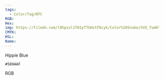```yaml
---
tags:
  - Color/Tag/NTC
RGB:
Hex:
img: https://filedn.com/l0hpzxl1f01yT7GHxtF8cyk/Color%20Snake/SVG_Tumb%20Mass%20No%20Name/589AAF.svg
CMYK:
HSL:
Name:
---
```

Hippie Blue
```palette
#589AAF
```
RGB
